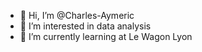 - 👋 Hi, I’m @Charles-Aymeric
- 👀 I’m interested in data analysis
- 🌱 I’m currently learning at Le Wagon Lyon

<!---
Charles-Aymeric/Charles-Aymeric is a ✨ special ✨ repository because its `README.md` (this file) appears on your GitHub profile.
You can click the Preview link to take a look at your changes.
--->
